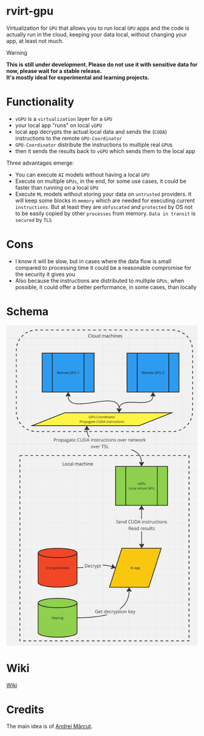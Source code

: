 # rvirt-gpu

Virtualization for `GPU` that allows you to run local `GPU` apps and the code is actually run in the cloud, keeping your data local, without changing your app, at least not much.

> [!WARNING]  
> **This is still under development. Please do not use it with sensitive data for now, please wait for a
stable release.  
> It's mostly ideal for experimental and learning projects.**

# Functionality

- `vGPU` is a `virtualization` layer for a `GPU`
- your local app "runs" on local `vGPU`
- local app decrypts the actual local data and sends the (`CUDA`) instructions to the remote `GPU-Coordinator`
- `GPU-Coordinator` distribute the instructions to multiple real `GPU`s
- then it sends the results back to `vGPU` which sends them to the local app

Three advantages emerge:

- You can execute `AI` models without having a local `GPU`
- Execute on multiple `GPUs`, in the end, for some use cases, it could be faster than running on a local `GPU`
- Execute `ML` models without storing your data on `untrusted` providers. It will keep some blocks in `memory` which are needed for executing current `instructions`. But at least they are `obfuscated` and `protected` by OS not to be easily copied by other `processes` from memory. `Data in transit` is `secured` by `TLS`

# Cons

- I know it will be slow, but in cases where the data flow is small compared to processing time it could be a reasonable compromise for the security it gives you
- Also because the instructions are distributed to multiple `GPUs`, when possible, it could offer a better performance, in some cases, than locally

# Schema

[![schema](website/resources/schema2.png)](website/resources/schema2.png)

# Wiki

[Wiki](https://github.com/radumarias/rgpu/wiki)

# Credits

The main idea is of [Andrei Mărcuţ](https://github.com/andreimarcut).
